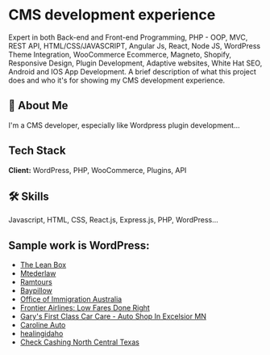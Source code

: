 
# CMS development experience

Expert in both Back-end and Front-end Programming, PHP - OOP, MVC, REST API, HTML/CSS/JAVASCRIPT, Angular Js, React, Node JS, WordPress Theme Integration, WooCommerce Ecommerce, Magneto, Shopify, Responsive Design, Plugin Development, Adaptive websites, White Hat SEO, Android and IOS App Development.
A brief description of what this project does and who it's for showing my CMS development experience.


## 🚀 About Me
I'm a CMS developer, especially like Wordpress plugin development...


## Tech Stack

**Client:** WordPress, PHP, WooCommerce, Plugins, API


## 🛠 Skills
Javascript, HTML, CSS, React.js, Express.js, PHP, WordPress...


## Sample work is WordPress:

 - [The Lean Box](https://theleanbox.com/)
 - [Mtederlaw](http://www.mtelderlaw.com/)
 - [Ramtours](https://www.ramtours.com/)
 - [Baypillow](https://www.baypillow.com/)
 - [Office of Immigration Australia](https://www.immigrationsaustralia.com.au/)
 - [Frontier Airlines: Low Fares Done Right](http://flyfrontier.com.au)
 - [Gary's First Class Car Care - Auto Shop In Excelsior MN](http://www.garysfccc.com/)
 - [Caroline Auto](http://carolineauto.net/)
 - [healingidaho](http://www.healingidaho.com/)
 - [Check Cashing North Central Texas](http://cliffscheckcashing.com/)
